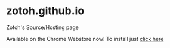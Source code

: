 # zotoh.github.io
Zotoh's Source/Hosting page

Available on the Chrome Webstore now! To install just 
<a href='https://chrome.google.com/webstore/detail/zotoh/jmncgnoogflifjejghkmnpnolgnijkgp?authuser=1'>click here</a>
